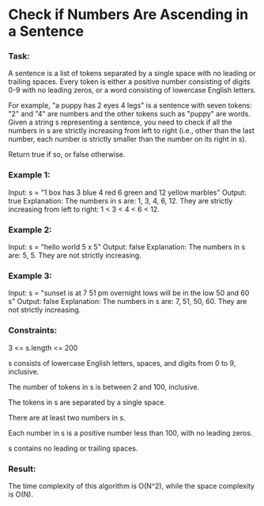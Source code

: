# Check if Numbers Are Ascending in a Sentence

### Task:

A sentence is a list of tokens separated by a single space with no leading or trailing spaces. Every token is either 
a positive number consisting of digits 0-9 with no leading zeros, or a word consisting of lowercase English letters.

For example, "a puppy has 2 eyes 4 legs" is a sentence with seven tokens: "2" and "4" are numbers and the other 
tokens such as "puppy" are words.
Given a string s representing a sentence, you need to check if all the numbers in s are strictly increasing from 
left to right (i.e., other than the last number, each number is strictly smaller than the number on its right in s).

Return true if so, or false otherwise.

### Example 1:

Input: s = "1 box has 3 blue 4 red 6 green and 12 yellow marbles"
Output: true
Explanation: The numbers in s are: 1, 3, 4, 6, 12.
They are strictly increasing from left to right: 1 < 3 < 4 < 6 < 12.

### Example 2:

Input: s = "hello world 5 x 5"
Output: false
Explanation: The numbers in s are: 5, 5. They are not strictly increasing.

### Example 3:

Input: s = "sunset is at 7 51 pm overnight lows will be in the low 50 and 60 s"
Output: false
Explanation: The numbers in s are: 7, 51, 50, 60. They are not strictly increasing.

### Constraints:

3 <= s.length <= 200

s consists of lowercase English letters, spaces, and digits from 0 to 9, inclusive.

The number of tokens in s is between 2 and 100, inclusive.

The tokens in s are separated by a single space.

There are at least two numbers in s.

Each number in s is a positive number less than 100, with no leading zeros.

s contains no leading or trailing spaces.

### Result:

The time complexity of this algorithm is O(N^2), while the space complexity is O(N).